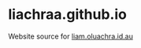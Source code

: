 # liachraa.github.io
Website source for <a href="https://https://liam.oluachra.id.au">liam.oluachra.id.au
